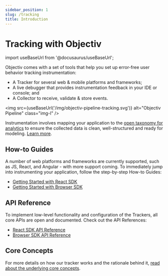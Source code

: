 ```yaml
---
sidebar_position: 1
slug: /tracking
title: Introduction
---
```

# Tracking with Objectiv
import useBaseUrl from '@docusaurus/useBaseUrl';

Objectiv comes with a set of tools that help you set up error-free user behavior tracking instrumentation:
* A Tracker for several web & mobile platforms and frameworks;
* A live debugger that provides instrumentation feedback in your IDE or console; and
* A Collector to receive, validate & store events.

<img src={useBaseUrl('/img/objectiv-pipeline-tracking.svg')} alt="Objectiv Pipeline" class="img-l" />

Instrumentation involves mapping your application to the [open taxonomy for analytics](/taxonomy) to ensure the collected data is clean, well-structured and ready for modeling. [Learn more](/tracking/core-concepts/overview.md).

## How-to Guides
A number of web platforms and frameworks are currently supported, such as JS, React, and Angular - with more support coming. To immediately jump into instrumenting your application, follow the step-by-step How-to Guides:
- [Getting Started with React SDK](/tracking/react/how-to-guides/getting-started.md)
- [Getting Started with Browser SDK](/tracking/browser/how-to-guides/getting-started.md)

## API Reference
To implement low-level functionality and configuration of the Trackers, all core APIs are open and documented. Check out the API References:
- [React SDK API Reference](/tracking/react/api-reference/overview.md)
- [Browser SDK API Reference](/tracking/browser/api-reference/overview.md)

## Core Concepts
For more details on how our tracker works and the rationale behind it, [read about the underlying core concepts](/tracking/core-concepts/overview.md).
